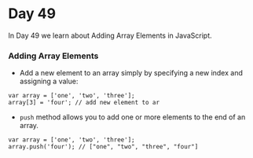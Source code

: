 # Day 49
In Day 49 we learn about Adding Array Elements in JavaScript.

### Adding Array Elements
* Add a new element to an array simply by specifying a new index and assigning a value:
```
var array = ['one', 'two', 'three'];
array[3] = 'four'; // add new element to ar
```

* ```push``` method allows you to add one or more elements to the end of an array.
```
var array = ['one', 'two', 'three'];
array.push('four'); // ["one", "two", "three", "four"]
```
